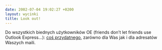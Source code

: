 ```yaml
---
date: 2002-07-04 19:02:27 +0200
layout: wycinki
title: Look out!
---
```


Do wszystkich biednych użytkowników OE (friends don’t let friends use Outlook Express…): [coś przydatnego](http://home.in.tum.de/~jain/software/oe-quotefix/ 'OE-QuoteFix'), zarówno dla Was jak i dla adresatów Waszych maili.
